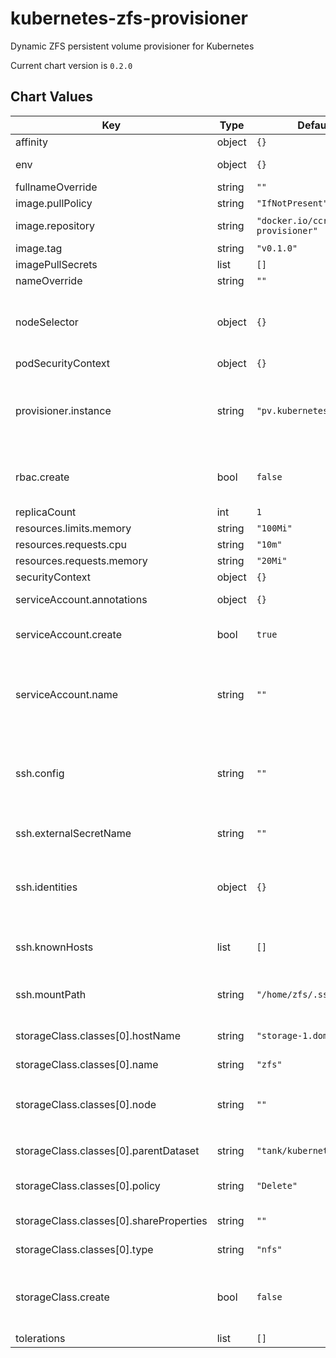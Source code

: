 kubernetes-zfs-provisioner
==========================
Dynamic ZFS persistent volume provisioner for Kubernetes

Current chart version is `0.2.0`





## Chart Values

| Key | Type | Default | Description |
|-----|------|---------|-------------|
| affinity | object | `{}` |  |
| env | object | `{}` | A dict with KEY: VALUE pairs |
| fullnameOverride | string | `""` |  |
| image.pullPolicy | string | `"IfNotPresent"` |  |
| image.repository | string | `"docker.io/ccremer/zfs-provisioner"` | Location of the container image |
| image.tag | string | `"v0.1.0"` | Container image tag |
| imagePullSecrets | list | `[]` |  |
| nameOverride | string | `""` |  |
| nodeSelector | object | `{}` | Reminder: This has no effect on any PVs, but maybe you want the provisioner pod running on certain nodes. |
| podSecurityContext | object | `{}` |  |
| provisioner.instance | string | `"pv.kubernetes.io/zfs"` | Provisoner instance name if multiple are running (multiple instances are not required for managing multiple ZFS hosts) |
| rbac.create | bool | `false` | **Required for first time deployments** Grant the service account the necessary permissions, |
| replicaCount | int | `1` | Usually `1` is fine |
| resources.limits.memory | string | `"100Mi"` |  |
| resources.requests.cpu | string | `"10m"` |  |
| resources.requests.memory | string | `"20Mi"` |  |
| securityContext | object | `{}` |  |
| serviceAccount.annotations | object | `{}` | Annotations to add to the service account |
| serviceAccount.create | bool | `true` | Specifies whether a service account should be created |
| serviceAccount.name | string | `""` | The name of the service account to use. If not set and create is true, a name is generated using the fullname template |
| ssh.config | string | `""` | **Required.** ssh_config(5)-compatible file content to configure SSH options when connecting |
| ssh.externalSecretName | string | `""` | If SSH secrets are managed externally, specify the name |
| ssh.identities | object | `{}` | **Required.** Provide a private key for each SSH identity, see values.yaml for an example |
| ssh.knownHosts | list | `[]` | **Required.** List of {host, pubKey} dicts where the public key of each host is configured |
| ssh.mountPath | string | `"/home/zfs/.ssh"` | The path where the SSH config and identities are mounted |
| storageClass.classes[0].hostName | string | `"storage-1.domain.tld"` | The provisioners connects through SSH to this ZFS host |
| storageClass.classes[0].name | string | `"zfs"` |  |
| storageClass.classes[0].node | string | `""` | Override `kubernetes.io/hostname` from `hostName` parameter for `HostPath` node affinity |
| storageClass.classes[0].parentDataset | string | `"tank/kubernetes"` | Existing dataset on the target ZFS host |
| storageClass.classes[0].policy | string | `"Delete"` | The reclaim policy supported by the provisioner |
| storageClass.classes[0].shareProperties | string | `""` | NFS export properties (see `exports(5)`) |
| storageClass.classes[0].type | string | `"nfs"` | Provision type, one of [`nfs`, `hostpath`] |
| storageClass.create | bool | `false` | Whether to create storage classes for this provisioner. One example is given in the `classes` array |
| tolerations | list | `[]` |  |
